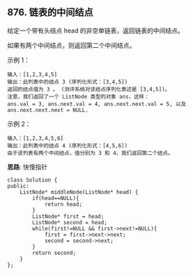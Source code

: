 ## 876. 链表的中间结点
给定一个带有头结点 head 的非空单链表，返回链表的中间结点。

如果有两个中间结点，则返回第二个中间结点。

示例 1：
```
输入：[1,2,3,4,5]
输出：此列表中的结点 3 (序列化形式：[3,4,5])
返回的结点值为 3 。 (测评系统对该结点序列化表述是 [3,4,5])。
注意，我们返回了一个 ListNode 类型的对象 ans，这样：
ans.val = 3, ans.next.val = 4, ans.next.next.val = 5, 以及 ans.next.next.next = NULL.
```
示例 2：
```
输入：[1,2,3,4,5,6]
输出：此列表中的结点 4 (序列化形式：[4,5,6])
由于该列表有两个中间结点，值分别为 3 和 4，我们返回第二个结点。
```
**思路**: 快慢指针

```
class Solution {
public:
    ListNode* middleNode(ListNode* head) {
        if(head==NULL){
            return head;
        }
        ListNode* first = head;
        ListNode* second = head;
        while(first!=NULL && first->next!=NULL){
            first = first->next->next;
            second = second->next;
        }
        return second;
    }
};
```
